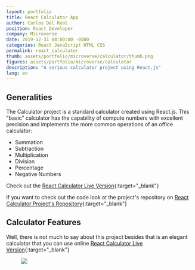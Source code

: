 ```yaml
---
layout: portfolio
title: React Calculator App
author: Carlos Del Real
position: React Developer
company: Microverse
date: 2019-12-31 08:00:00 -0500
categories: React JavaScript HTML CSS 
permalink: react_calculator
thumb: assets/portfolio/microverse/calculator/thumb.png
figures: assets/portfolio/microverse/calculator
description: "A serious calculator project using React.js"
lang: en
---
```


## Generalities

The Calculator project is a standard calculator created using React.js. This "basic" calculator has the capability of compute numbers with excellent precision and implements the more common operations of an office calculator:

 - Summation
 - Subtraction
 - Multiplication
 - Division
 - Percentage
 - Negative Numbers


Check out the [React Calculator Live Version](https://calculator-carlos.herokuapp.com/){:target="_blank"}

If you want to check out the code look at the project's repository on [React Calculator Project's Repository](https://github.com/carloshdelreal/calculator){:target="_blank"}

## Calculator Features

Well, there is not much to say about this project besides that is an elegant calculator that you can use online [React Calculator Live Version](https://calculator-carlos.herokuapp.com/){:target="_blank"}

<figure class="figure">
    <img src="{{ page.figures }}/home.png">
</figure>
